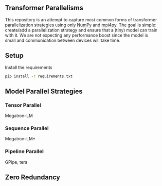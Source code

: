 ## Transformer Parallelisms

This repository is an attempt to capture most common forms of transformer parallelization strategies using only [NumPy](https://numpy.org/) and [mpi4py](https://mpi4py.readthedocs.io/en/stable/tutorial.html). The goal is simple: create/add a parallelization strategy and ensure that a (tiny) model can train with it. We are not expecting any performance boost since the model is small and communication between devices will take time.

## Setup
Install the requirements 
```bash
pip install -r requirements.txt
```

## Model Parallel Strategies

### Tensor Parallel
Megatron-LM

### Sequence Parallel
Megatron-LM+

### Pipeline Parallel
GPipe, tera

## Zero Redundancy
